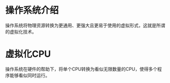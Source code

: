 # 操作系统介绍

操作系统将物理资源转换为更通用、更强大且更易于使用的虚拟形式，这就是所谓的虚拟化技术。

# 虚拟化CPU
操作系统在硬件的帮助下，将单个CPU转换为看似无限数量的CPU，使得多个程序能够看似同时运行。

```

```